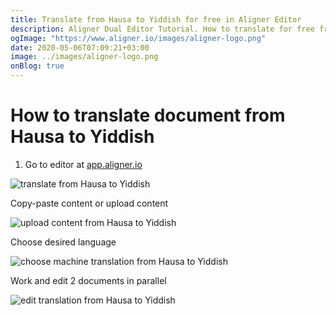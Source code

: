 ```yaml
---
title: Translate from Hausa to Yiddish for free in Aligner Editor
description: Aligner Dual Editor Tutorial. How to translate for free from Hausa to Yiddish. Aligner is multilingual document management platform. 
ogImage: "https://www.aligner.io/images/aligner-logo.png"
date: 2020-05-06T07:09:21+03:00
image: ../images/aligner-logo.png
onBlog: true
---
```


# How to translate document from Hausa to Yiddish

1. Go to editor at [app.aligner.io](https://app.aligner.io "Aligner App web page")

![translate from Hausa to Yiddish](../aligner-blank-editor.png "translate from Hausa to Yiddish")

Copy-paste content or upload content

![upload content from Hausa to Yiddish](../aligner-uploaded-document.png "upload content from Hausa to Yiddish")

Choose desired language

![choose machine translation from Hausa to Yiddish](../aligner-language-dropdown.png "choose machine translation from Hausa to Yiddish")

Work and edit 2 documents in parallel

![edit translation from Hausa to Yiddish](../aligner-double-sitded-editor.png "edit translation from Hausa to Yiddish")

